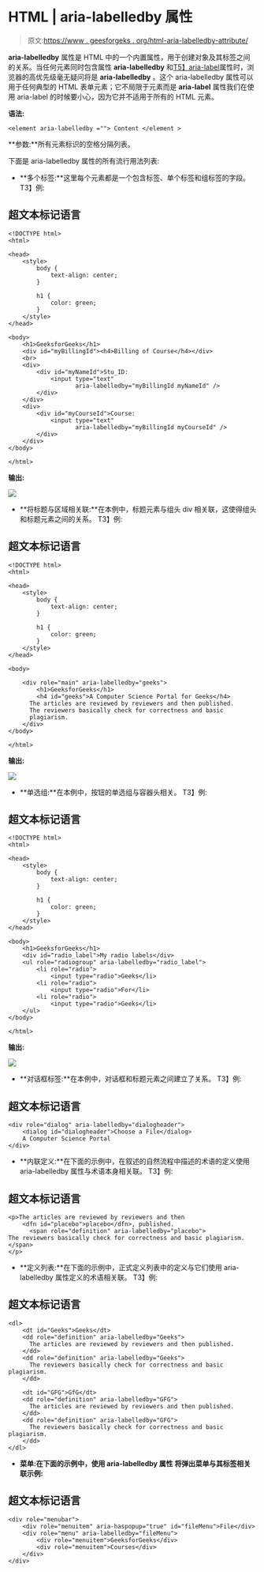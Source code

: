 # HTML | aria-labelledby 属性

> 原文:[https://www . geesforgeks . org/html-aria-labelledby-attribute/](https://www.geeksforgeeks.org/html-aria-labelledby-attribute/)

**aria-labelledby** 属性是 HTML 中的一个内置属性，用于创建对象及其标签之间的关系。当任何元素同时包含属性 **aria-labelledby** 和[T5】aria-label](https://www.geeksforgeeks.org/html-aria-label-attribute/)属性时，浏览器的高优先级毫无疑问将是 **aria-labelledby** 。这个 aria-labelledby 属性可以用于任何典型的 HTML 表单元素；它不局限于元素而是 **aria-label** 属性我们在使用 aria-label 的时候要小心，因为它并不适用于所有的 HTML 元素。

**语法:**

```
<element aria-labelledby =""> Content </element >
```

**参数:**所有元素标识的空格分隔列表。

下面是 aria-labelledby 属性的所有流行用法列表:

*   **多个标签:**这里每个元素都是一个包含标签、单个标签和组标签的字段。
    T3】例:

## 超文本标记语言

```
<!DOCTYPE html>
<html>

<head>
    <style>
        body {
            text-align: center;
        }

        h1 {
            color: green;
        }
    </style>
</head>

<body>
    <h1>GeeksforGeeks</h1>
    <div id="myBillingId"><h4>Billing of Course</h4></div>
    <br>
    <div>
        <div id="myNameId">Stu_ID:
            <input type="text"
                   aria-labelledby="myBillingId myNameId" />
        </div>
    </div>
    <div>
        <div id="myCourseId">Course:
            <input type="text"
                   aria-labelledby="myBillingId myCourseId" />
        </div>
    </div>
</body>

</html>
```

**输出:**

![](img/6074d9a34bae9e4df70b6c2d51cf5eb3.png)

*   **将标题与区域相关联:**在本例中，标题元素与组头 div 相关联，这使得组头和标题元素之间的关系。
    T3】例:

## 超文本标记语言

```
<!DOCTYPE html>
<html>

<head>
    <style>
        body {
            text-align: center;
        }

        h1 {
            color: green;
        }
    </style>
</head>

<body>

    <div role="main" aria-labelledby="geeks">
        <h1>GeeksforGeeks</h1>
        <h4 id="geeks">A Computer Science Portal for Geeks</h4>
      The articles are reviewed by reviewers and then published.
      The reviewers basically check for correctness and basic
      plagiarism.
    </div>
</body>

</html>
```

**输出:**

![](img/7f6ad7383447ff2b0a5cb593d88c7ecf.png)

*   **单选组:**在本例中，按钮的单选组与容器头相关。
    T3】例:

## 超文本标记语言

```
<!DOCTYPE html>
<html>

<head>
    <style>
        body {
            text-align: center;
        }

        h1 {
            color: green;
        }
    </style>
</head>

<body>
    <h1>GeeksforGeeks</h1>
    <div id="radio_label">My radio labels</div>
    <ul role="radiogroup" aria-labelledby="radio_label">
        <li role="radio">
            <input type="radio">Geeks</li>
        <li role="radio">
            <input type="radio">For</li>
        <li role="radio">
            <input type="radio">Geeks</li>
    </ul>
</body>

</html>
```

**输出:**

![](img/3f560679186d32265c5618ddb35e89b1.png)

*   **对话框标签:**在本例中，对话框和标题元素之间建立了关系。
    T3】例:

## 超文本标记语言

```
<div role="dialog" aria-labelledby="dialogheader">
    <dialog id="dialogheader">Choose a File</dialog>
    A Computer Science Portal
</div>
```

*   **内联定义:**在下面的示例中，在叙述的自然流程中描述的术语的定义使用 aria-labelledby 属性与术语本身相关联。
    T3】例:

## 超文本标记语言

```
<p>The articles are reviewed by reviewers and then 
    <dfn id="placebo">placebo</dfn>, published.
      <span role="definition" aria-labelledby="placebo"> 
The reviewers basically check for correctness and basic plagiarism.</span>
</p>
```

*   **定义列表:**在下面的示例中，正式定义列表中的定义与它们使用 aria-labelledby 属性定义的术语相关联。
    T3】例:

## 超文本标记语言

```
<dl>
    <dt id="Geeks">Geeks</dt>
    <dd role="definition" aria-labelledby="Geeks">
      The articles are reviewed by reviewers and then published.
    </dd>
    <dd role="definition" aria-labelledby="Geeks">
      The reviewers basically check for correctness and basic plagiarism.
    </dd>

    <dt id="GFG">GfG</dt>
    <dd role="definition" aria-labelledby="GFG">
      The articles are reviewed by reviewers and then published.
    </dd>
    <dd role="definition" aria-labelledby="GFG">
      The reviewers basically check for correctness and basic plagiarism.
    </dd>
</dl>
```

*   **菜单:**在下面的示例中，使用 aria-labelledby 属性
    将弹出菜单与其标签相关联**示例:**

## 超文本标记语言

```
<div role="menubar">
    <div role="menuitem" aria-haspopup="true" id="fileMenu">File</div>
    <div role="menu" aria-labelledby="fileMenu">
        <div role="menuitem">GeeksforGeeks</div>
        <div role="menuitem">Courses</div>
    </div>
</div>
```
